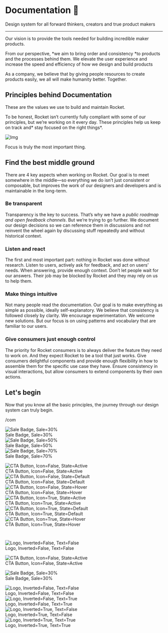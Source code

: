 
# Documentation 🚀

Design system for all forward thinkers, creators and true product makers

---

Our vision is to provide the tools needed for building incredible maker products.

From our perspective, *we aim to bring order and consistency *to products and the processes behind them. We elevate the user experience and increase the speed and efficiency of how we design and build products

As a company, we believe that by giving people resources to create products easily, we all will make humanity better. Together.

## Principles behind Documentation

These are the values we use to build and maintain Rocket.

To be honest, Rocket isn’t currently fully compliant with some of our principles, but we’re working on it every day. These principles help us keep on track and* stay focused on the right things*.

![Img](https://studio-assets.supernova.io/design-systems/14533/9289758a-6300-472a-bbc6-a57098081abf.jpeg)

Focus is truly the most important thing.

## Find the best middle ground

There are 4 key aspects when working on Rocket. Our goal is to meet somewhere in the middle—so everything we do isn’t just consistent or composable, but improves the work of our designers and developers and is maintainable in the long-term.

### Be transparent

Transparency is the key to success. That’s why we have a *public roadmap and open feedback channels*. But we’re trying to go further. We document our design decisions so we can reference them in discussions and not reinvent the wheel again by discussing stuff repeatedly and without historical context.

### Listen and react

The first and most important part: nothing in Rocket was done without research. Listen to users, actively ask for feedback, and act on users’ needs. When answering, provide enough context. Don’t let people wait for our answers. Their job may be blocked by Rocket and they may rely on us to help them.

### Make things intuitive

Not many people read the documentation. Our goal is to make everything as simple as possible, ideally self-explanatory. We believe that consistency is followed closely by clarity. We encourage experimentation. We welcome new solutions. But our focus is on using patterns and vocabulary that are familiar to our users.

### Give consumers just enough control

The priority for Rocket consumers is to always deliver the feature they need to work on. And they expect Rocket to be a tool that just works. Give consumers delightful components and provide enough flexibility in how to assemble them for the specific use case they have. Ensure consistency in visual interactions, but allow consumers to extend components by their own actions.

## Let's begin

Now that you know all the basic principles, the journey through our design system can truly begin.

/com

  
![Sale Badge, Sale=30%](https://studio-assets.supernova.io/design-systems/14533/cf465999-6a29-4b41-b944-5a9fa0005390.png)  
Sale Badge, Sale=30%  
![Sale Badge, Sale=50%](https://studio-assets.supernova.io/design-systems/14533/8c85a973-ef17-481f-ac97-b9725dd22376.png)  
Sale Badge, Sale=50%  
![Sale Badge, Sale=70%](https://studio-assets.supernova.io/design-systems/14533/736dfe18-accf-47bb-bbfd-6b7963884def.png)  
Sale Badge, Sale=70%  


  
![CTA Button, Icon=False, State=Active](https://studio-assets.supernova.io/design-systems/14533/0e5594d1-1933-4070-9c0e-3053c2d20673.png)  
CTA Button, Icon=False, State=Active  
![CTA Button, Icon=False, State=Default](https://studio-assets.supernova.io/design-systems/14533/3ebe5fcf-3dc0-4f2c-81bb-7c7d35b88744.png)  
CTA Button, Icon=False, State=Default  
![CTA Button, Icon=False, State=Hover](https://studio-assets.supernova.io/design-systems/14533/f3aba259-1e7f-41fe-8a11-40c7f26f581c.png)  
CTA Button, Icon=False, State=Hover  
![CTA Button, Icon=True, State=Active](https://studio-assets.supernova.io/design-systems/14533/2515dd14-2816-49f6-a2cc-67ecef59b682.png)  
CTA Button, Icon=True, State=Active  
![CTA Button, Icon=True, State=Default](https://studio-assets.supernova.io/design-systems/14533/0a46506d-0e65-4720-a06a-9a4dfff1fa42.png)  
CTA Button, Icon=True, State=Default  
![CTA Button, Icon=True, State=Hover](https://studio-assets.supernova.io/design-systems/14533/b971a6fe-65af-4640-aa2c-e89f6bff2457.png)  
CTA Button, Icon=True, State=Hover  


```javascript  
  
```

  
![Logo, Inverted=False, Text=False](https://studio-assets.supernova.io/design-systems/14533/260201c1-6a5f-4fc2-9627-8cbcccc53db5.png)  
Logo, Inverted=False, Text=False  


  
  


  
![CTA Button, Icon=False, State=Active](https://studio-assets.supernova.io/design-systems/14533/0e5594d1-1933-4070-9c0e-3053c2d20673.png)  
CTA Button, Icon=False, State=Active  


  
![Sale Badge, Sale=30%](https://studio-assets.supernova.io/design-systems/14533/cf465999-6a29-4b41-b944-5a9fa0005390.png)  
Sale Badge, Sale=30%  


  
![Logo, Inverted=False, Text=False](https://studio-assets.supernova.io/design-systems/14533/260201c1-6a5f-4fc2-9627-8cbcccc53db5.png)  
Logo, Inverted=False, Text=False  
![Logo, Inverted=False, Text=True](https://studio-assets.supernova.io/design-systems/14533/96da0094-323d-4f9e-b2e8-1ddea3c7d9d9.png)  
Logo, Inverted=False, Text=True  
![Logo, Inverted=True, Text=False](https://studio-assets.supernova.io/design-systems/14533/d799c411-3373-4130-8aef-be747334774f.png)  
Logo, Inverted=True, Text=False  
![Logo, Inverted=True, Text=True](https://studio-assets.supernova.io/design-systems/14533/d5e2f4db-d555-482b-a340-3db2cd52745a.png)  
Logo, Inverted=True, Text=True  
